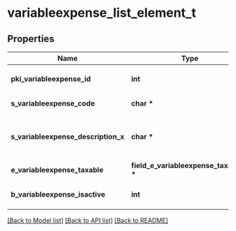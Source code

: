 # variableexpense_list_element_t

## Properties
Name | Type | Description | Notes
------------ | ------------- | ------------- | -------------
**pki_variableexpense_id** | **int** | The unique ID of the Variableexpense | 
**s_variableexpense_code** | **char \*** | The code of the Variableexpense | [optional] 
**s_variableexpense_description_x** | **char \*** | The description of the Variableexpense in the language of the requester | [optional] 
**e_variableexpense_taxable** | **field_e_variableexpense_taxable_t \*** |  | [optional] 
**b_variableexpense_isactive** | **int** | Whether the variableexpense is active or not | [optional] 

[[Back to Model list]](../README.md#documentation-for-models) [[Back to API list]](../README.md#documentation-for-api-endpoints) [[Back to README]](../README.md)


